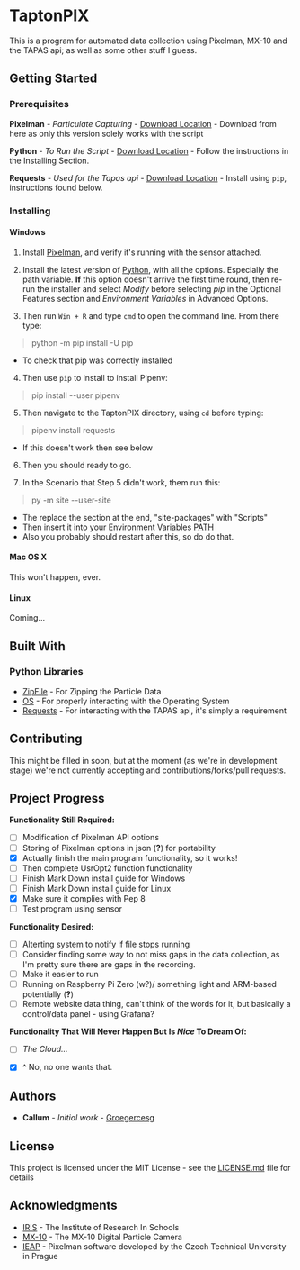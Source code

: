 # TaptonPIX

This is a program for automated data collection using Pixelman, MX-10 and the TAPAS api; as well as some other stuff I guess.

## Getting Started

[//]: # (These instructions will get you a copy of the project up and running on your local machine for development and testing purposes. See deployment for notes on how to deploy the project on a live system.)

### Prerequisites

[//]: # (What things you need to install the software and how to install them```Give examples```)
**Pixelman** - *Particulate Capturing* - [Download Location](http://aladdin.utef.cvut.cz/ofat/others/Pixelman/Pixelman_download.html) - Download from here as only this version solely works with the script

**Python** - *To Run the Script* - [Download Location](http://docs.python-guide.org/en/latest/starting/install3/win/#install3-windows) - Follow the instructions in the Installing Section.

**Requests** - *Used for the Tapas api* - [Download Location](http://docs.python-requests.org/en/master/user/install/#install) - Install using `pip`, instructions found below.



### Installing

#### Windows

1. Install [Pixelman](http://aladdin.utef.cvut.cz/ofat/others/Pixelman/Pixelman_download.html),  and verify it's running with the sensor attached.

2. Install the latest version of [Python](https://www.python.org/downloads/), with all the options. Especially the path variable. **If** this option doesn't arrive the first time round, then re-run the installer and select _Modify_ before selecting _pip_ in the Optional Features section and _Environment Variables_ in Advanced Options.

3. Then run `Win + R` and type `cmd` to open the command line. From there type:

> python -m pip install -U pip

  - To check that pip was correctly installed

4. Then use `pip` to install to install Pipenv:

> pip install --user pipenv

5. Then navigate to the TaptonPIX directory, using `cd` before typing:

> pipenv install requests

  - If this doesn't work then see below

6. Then you should ready to go.

7. In the Scenario that Step 5 didn't work, them run this:

> py -m site --user-site

  - The replace the section at the end, "site-packages" with "Scripts"
  - Then insert it into your Environment Variables [PATH](https://msdn.microsoft.com/en-us/library/windows/desktop/bb776899(v=vs.85).aspx)
  - Also you probably should restart after this, so do do that.


#### Mac OS X

This won't happen, ever.

#### Linux

Coming...


[//]: # (A step by step series of examples that tell you have to get a development env runningSay what the step will be```Give the example```And repeat```until finished```End with an example of getting some data out of the system or using it for a little demo)

## Built With

### Python Libraries

* [ZipFile](https://docs.python.org/2/library/zipfile.html) - For Zipping the Particle Data
* [OS](https://docs.python.org/2/tutorial/stdlib.html) - For properly interacting with the Operating System
* [Requests](http://docs.python-requests.org/en/master/) - For interacting with the TAPAS api, it's simply a requirement

## Contributing

[//]: # (Please read CONTRIBUTING.mdhttps://gist.github.com/PurpleBooth/b24679402957c63ec426 for details on our code of conduct, and the process for submitting pull requests to us.)

This might be filled in soon, but at the moment (as we're in development stage) we're not currently accepting and contributions/forks/pull requests.

## Project Progress

**Functionality Still Required:**
- [ ] Modification of Pixelman API options
- [ ] Storing of Pixelman options in json (**?**) for portability
- [x] Actually finish the main program functionality, so it works!
- [ ] Then complete UsrOpt2 function functionality
- [ ] Finish Mark Down install guide for Windows
- [ ] Finish Mark Down install guide for Linux
- [x] Make sure it complies with Pep 8
- [ ] Test program using sensor

**Functionality Desired:**
- [ ] Alterting system to notify if file stops running
- [ ] Consider finding some way to not miss gaps in the data collection, as I'm pretty sure there are gaps in the recording.
- [ ] Make it easier to run
- [ ] Running on Raspberry Pi Zero (w?)/ something light and ARM-based potentially (**?**)
- [ ] Remote website data thing, can't think of the words for it, but basically a control/data panel - using Grafana?

**Functionality That Will Never Happen But Is _Nice_ To Dream Of:**
- [ ] *The Cloud...*
- [x] ^ No, no one wants that.




[//]: # (We use SemVerhttp://semver.org/ for versioning. For the versions available, see the tags on this repositoryhttps://github.com/your/project/tags.)

## Authors

* **Callum** - *Initial work* - [Groegercesg](https://www.c-e.sg/)

[//]: # (See also the list of contributors https://github.com/your/project/contributors who participated in this project.)

## License

This project is licensed under the MIT License - see the [LICENSE.md](https://github.com/groegercesg/TaptonPIX/blob/master/LICENSE) file for details

## Acknowledgments

* [IRIS](http://www.researchinschools.org/) - The Institute of Research In Schools
* [MX-10](http://www.particlecamera.com/index.php) - The MX-10 Digital Particle Camera
* [IEAP](http://aladdin.utef.cvut.cz/ofat/others/Pixelman/index.html) - Pixelman software developed by the Czech Technical University in Prague
